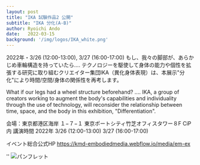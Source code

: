 ```yaml
---
layout: post
title: "IKA 試験作品2 公開"
subtitle: "IKA 分化(A-B)"
author: Ryoichi Ando
date:   2022-03-15
background: '/img/logos/IKA_white.png'
---
```


2022年・3/26 (12:00-13:00), 3/27 (16:00-17:00)
もし、我々の脚部が、あらかじめ車輪構造を持っていたら....
テクノロジーを駆使して身体の能力や個性を拡張する研究に取り組むクリエイター集団IKA（異化身体表現）は、本展示"分化"により時間/空間/身体の関係性を再考します。

What if our legs had a wheel structure beforehand? ....
IKA, a group of creators working to augment the body's capabilities and individuality through the use of technology, will reconsider the relationship between time, space, and the body in this exhibition, "Differentiation".

会場：東京都港区海岸 １−７−１ 東京ポートシティ竹芝オフィスタワー８F CiP内
講演時間
2022年
3/26 (12:00-13:00)
3/27 (16:00-17:00)

イベント総合公式HP
https://kmd-embodiedmedia.webflow.io/media/em-ex

''
![パンフレット](https://github.com/axereal2.github.io/img/ika/emex.jpg"パンフレット")
